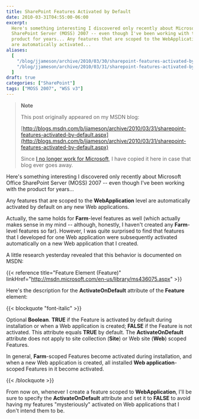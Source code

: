 ```yaml
---
title: SharePoint Features Activated by Default
date: 2010-03-31T04:55:00-06:00
excerpt:
  Here's something interesting I discovered only recently about Microsoft Office
  SharePoint Server (MOSS) 2007 -- even though I've been working with the
  product for years... Any features that are scoped to the WebApplication level
  are automatically activated...
aliases:
  [
    "/blog/jjameson/archive/2010/03/30/sharepoint-features-activated-by-default.aspx",
    "/blog/jjameson/archive/2010/03/31/sharepoint-features-activated-by-default.aspx",
  ]
draft: true
categories: ["SharePoint"]
tags: ["MOSS 2007", "WSS v3"]
---
```


> **Note**
>
> This post originally appeared on my MSDN blog:
>
> [http://blogs.msdn.com/b/jjameson/archive/2010/03/31/sharepoint-features-activated-by-default.aspx](http://blogs.msdn.com/b/jjameson/archive/2010/03/31/sharepoint-features-activated-by-default.aspx)
>
> Since
> [I no longer work for Microsoft](/blog/jjameson/2011/09/02/last-day-with-microsoft),
> I have copied it here in case that blog ever goes away.

Here's something interesting I discovered only recently about Microsoft Office
SharePoint Server (MOSS) 2007 -- even though I've been working with the product
for years...

Any features that are scoped to the **WebApplication** level are automatically
activated by default on any new Web applications.

Actually, the same holds for **Farm**-level features as well (which actually
makes sense in my mind -- although, honestly, I haven't created any
**Farm**-level features so far). However, I was quite surprised to find that
features that I developed for one Web application were subsequently activated
automatically on a new Web application that I created.

A little research yesterday revealed that this behavior is documented on MSDN:

{{< reference title="Feature Element (Feature)"
linkHref="http://msdn.microsoft.com/en-us/library/ms436075.aspx" >}}

Here's the description for the **ActivateOnDefault** attribute of the
**Feature** element:

{{< blockquote "font-italic" >}}

Optional **Boolean**. **TRUE** if the Feature is activated by default during
installation or when a Web application is created; **FALSE** if the Feature is
not activated. This attribute equals **TRUE** by default. The
**ActivateOnDefault** attribute does not apply to site collection (**Site**) or
Web site (**Web**) scoped Features.

In general, **Farm**-scoped Features become activated during installation, and
when a new Web application is created, all installed **Web application**-scoped
Features in it become activated.

{{< /blockquote >}}

From now on, whenever I create a feature scoped to **WebApplication**, I'll be
sure to specify the **ActivateOnDefault** attribute and set it to **FALSE** to
avoid having my features "mysteriously" activated on Web applications that I
don't intend them to be.
